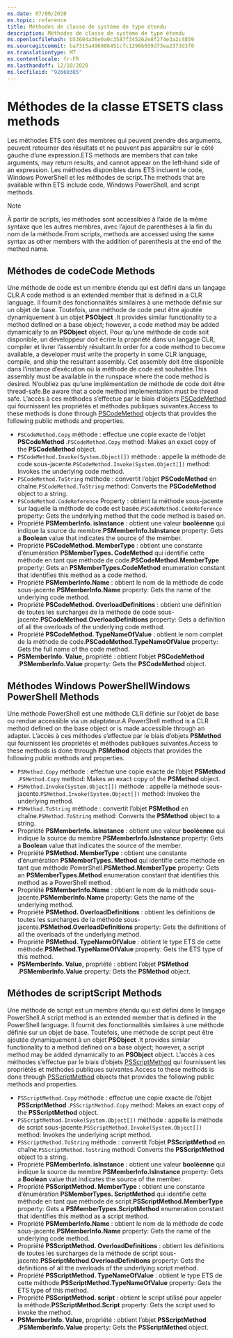 ```yaml
---
ms.date: 07/09/2020
ms.topic: reference
title: Méthodes de classe de système de type étendu
description: Méthodes de classe de système de type étendu
ms.openlocfilehash: b53604a36e0a0c3587f345262e8f274e3a2c4859
ms.sourcegitcommit: ba7315a496986451cfc1296b659d73ea2373d3f0
ms.translationtype: MT
ms.contentlocale: fr-FR
ms.lasthandoff: 12/10/2020
ms.locfileid: "92660385"
---
```

# <a name="ets-class-methods"></a><span data-ttu-id="e126e-103">Méthodes de la classe ETS</span><span class="sxs-lookup"><span data-stu-id="e126e-103">ETS class methods</span></span>

<span data-ttu-id="e126e-104">Les méthodes ETS sont des membres qui peuvent prendre des arguments, peuvent retourner des résultats et ne peuvent pas apparaître sur le côté gauche d’une expression.</span><span class="sxs-lookup"><span data-stu-id="e126e-104">ETS methods are members that can take arguments, may return results, and cannot appear on the left-hand side of an expression.</span></span> <span data-ttu-id="e126e-105">Les méthodes disponibles dans ETS incluent le code, Windows PowerShell et les méthodes de script.</span><span class="sxs-lookup"><span data-stu-id="e126e-105">The methods that are available within ETS include code, Windows PowerShell, and script methods.</span></span>

> [!NOTE]
> <span data-ttu-id="e126e-106">À partir de scripts, les méthodes sont accessibles à l’aide de la même syntaxe que les autres membres, avec l’ajout de parenthèses à la fin du nom de la méthode.</span><span class="sxs-lookup"><span data-stu-id="e126e-106">From scripts, methods are accessed using the same syntax as other members with the addition of parenthesis at the end of the method name.</span></span>

## <a name="code-methods"></a><span data-ttu-id="e126e-107">Méthodes de code</span><span class="sxs-lookup"><span data-stu-id="e126e-107">Code Methods</span></span>

<span data-ttu-id="e126e-108">Une méthode de code est un membre étendu qui est défini dans un langage CLR.</span><span class="sxs-lookup"><span data-stu-id="e126e-108">A code method is an extended member that is defined in a CLR language.</span></span> <span data-ttu-id="e126e-109">Il fournit des fonctionnalités similaires à une méthode définie sur un objet de base. Toutefois, une méthode de code peut être ajoutée dynamiquement à un objet **PSObject** .</span><span class="sxs-lookup"><span data-stu-id="e126e-109">It provides similar functionality to a method defined on a base object; however, a code method may be added dynamically to an **PSObject** object.</span></span> <span data-ttu-id="e126e-110">Pour qu’une méthode de code soit disponible, un développeur doit écrire la propriété dans un langage CLR, compiler et livrer l’assembly résultant.</span><span class="sxs-lookup"><span data-stu-id="e126e-110">In order for a code method to become available, a developer must write the property in some CLR language, compile, and ship the resultant assembly.</span></span> <span data-ttu-id="e126e-111">Cet assembly doit être disponible dans l’instance d’exécution où la méthode de code est souhaitée.</span><span class="sxs-lookup"><span data-stu-id="e126e-111">This assembly must be available in the runspace where the code method is desired.</span></span> <span data-ttu-id="e126e-112">N’oubliez pas qu’une implémentation de méthode de code doit être thread-safe.</span><span class="sxs-lookup"><span data-stu-id="e126e-112">Be aware that a code method implementation must be thread safe.</span></span> <span data-ttu-id="e126e-113">L’accès à ces méthodes s’effectue par le biais d’objets [PSCodeMethod](/dotnet/api/system.management.automation.pscodemethod) qui fournissent les propriétés et méthodes publiques suivantes.</span><span class="sxs-lookup"><span data-stu-id="e126e-113">Access to these methods is done through [PSCodeMethod](/dotnet/api/system.management.automation.pscodemethod) objects that provides the following public methods and properties.</span></span>

- <span data-ttu-id="e126e-114">`PSCodeMethod.Copy` méthode : effectue une copie exacte de l’objet **PSCodeMethod** .</span><span class="sxs-lookup"><span data-stu-id="e126e-114">`PSCodeMethod.Copy` method: Makes an exact copy of the **PSCodeMethod** object.</span></span>
- <span data-ttu-id="e126e-115">`PSCodeMethod.Invoke(System.Object[])` méthode : appelle la méthode de code sous-jacente.</span><span class="sxs-lookup"><span data-stu-id="e126e-115">`PSCodeMethod.Invoke(System.Object[])` method: Invokes the underlying code method.</span></span>
- <span data-ttu-id="e126e-116">`PSCodeMethod.ToString` méthode : convertit l’objet **PSCodeMethod** en chaîne.</span><span class="sxs-lookup"><span data-stu-id="e126e-116">`PSCodeMethod.ToString` method: Converts the **PSCodeMethod** object to a string.</span></span>
- <span data-ttu-id="e126e-117">`PSCodeMethod.CodeReference` Property : obtient la méthode sous-jacente sur laquelle la méthode de code est basée.</span><span class="sxs-lookup"><span data-stu-id="e126e-117">`PSCodeMethod.CodeReference` property: Gets the underlying method that the code method is based on.</span></span>
- <span data-ttu-id="e126e-118">Propriété **PSMemberInfo. isInstance** : obtient une valeur **booléenne** qui indique la source du membre.</span><span class="sxs-lookup"><span data-stu-id="e126e-118">**PSMemberInfo.IsInstance** property: Gets a **Boolean** value that indicates the source of the member.</span></span>
- <span data-ttu-id="e126e-119">Propriété **PSCodeMethod. MemberType** : obtient une constante d’énumération **PSMemberTypes. CodeMethod** qui identifie cette méthode en tant que méthode de code.</span><span class="sxs-lookup"><span data-stu-id="e126e-119">**PSCodeMethod.MemberType** property: Gets an **PSMemberTypes.CodeMethod** enumeration constant that identifies this method as a code method.</span></span>
- <span data-ttu-id="e126e-120">Propriété **PSMemberInfo.Name** : obtient le nom de la méthode de code sous-jacente.</span><span class="sxs-lookup"><span data-stu-id="e126e-120">**PSMemberInfo.Name** property: Gets the name of the underlying code method.</span></span>
- <span data-ttu-id="e126e-121">Propriété **PSCodeMethod. OverloadDefinitions** : obtient une définition de toutes les surcharges de la méthode de code sous-jacente.</span><span class="sxs-lookup"><span data-stu-id="e126e-121">**PSCodeMethod.OverloadDefinitions** property: Gets a definition of all the overloads of the underlying code method.</span></span>
- <span data-ttu-id="e126e-122">Propriété **PSCodeMethod. TypeNameOfValue** : obtient le nom complet de la méthode de code.</span><span class="sxs-lookup"><span data-stu-id="e126e-122">**PSCodeMethod.TypeNameOfValue** property: Gets the full name of the code method.</span></span>
- <span data-ttu-id="e126e-123">**PSMemberInfo. Value,** propriété : obtient l’objet **PSCodeMethod** .</span><span class="sxs-lookup"><span data-stu-id="e126e-123">**PSMemberInfo.Value** property: Gets the **PSCodeMethod** object.</span></span>

## <a name="windows-powershell-methods"></a><span data-ttu-id="e126e-124">Méthodes Windows PowerShell</span><span class="sxs-lookup"><span data-stu-id="e126e-124">Windows PowerShell Methods</span></span>

<span data-ttu-id="e126e-125">Une méthode PowerShell est une méthode CLR définie sur l’objet de base ou rendue accessible via un adaptateur.</span><span class="sxs-lookup"><span data-stu-id="e126e-125">A PowerShell method is a CLR method defined on the base object or is made accessible through an adapter.</span></span> <span data-ttu-id="e126e-126">L’accès à ces méthodes s’effectue par le biais d’objets **PSMethod** qui fournissent les propriétés et méthodes publiques suivantes.</span><span class="sxs-lookup"><span data-stu-id="e126e-126">Access to these methods is done through **PSMethod** objects that provides the following public methods and properties.</span></span>

- <span data-ttu-id="e126e-127">`PSMethod.Copy` méthode : effectue une copie exacte de l’objet **PSMethod** .</span><span class="sxs-lookup"><span data-stu-id="e126e-127">`PSMethod.Copy` method: Makes an exact copy of the **PSMethod** object.</span></span>
- <span data-ttu-id="e126e-128">`PSMethod.Invoke(System.Object[])` méthode : appelle la méthode sous-jacente.</span><span class="sxs-lookup"><span data-stu-id="e126e-128">`PSMethod.Invoke(System.Object[])` method: Invokes the underlying method.</span></span>
- <span data-ttu-id="e126e-129">`PSMethod.ToString` méthode : convertit l’objet **PSMethod** en chaîne.</span><span class="sxs-lookup"><span data-stu-id="e126e-129">`PSMethod.ToString` method: Converts the **PSMethod** object to a string.</span></span>
- <span data-ttu-id="e126e-130">Propriété **PSMemberInfo. isInstance** : obtient une valeur **booléenne** qui indique la source du membre.</span><span class="sxs-lookup"><span data-stu-id="e126e-130">**PSMemberInfo.IsInstance** property: Gets a **Boolean** value that indicates the source of the member.</span></span>
- <span data-ttu-id="e126e-131">Propriété **PSMethod. MemberType** : obtient une constante d’énumération **PSMemberTypes. Method** qui identifie cette méthode en tant que méthode PowerShell.</span><span class="sxs-lookup"><span data-stu-id="e126e-131">**PSMethod.MemberType** property: Gets an **PSMemberTypes.Method** enumeration constant that identifies this method as a PowerShell method.</span></span>
- <span data-ttu-id="e126e-132">Propriété **PSMemberInfo.Name** : obtient le nom de la méthode sous-jacente.</span><span class="sxs-lookup"><span data-stu-id="e126e-132">**PSMemberInfo.Name** property: Gets the name of the underlying method.</span></span>
- <span data-ttu-id="e126e-133">Propriété **PSMethod. OverloadDefinitions** : obtient les définitions de toutes les surcharges de la méthode sous-jacente.</span><span class="sxs-lookup"><span data-stu-id="e126e-133">**PSMethod.OverloadDefinitions** property: Gets the definitions of all the overloads of the underlying method.</span></span>
- <span data-ttu-id="e126e-134">Propriété **PSMethod. TypeNameOfValue** : obtient le type ETS de cette méthode.</span><span class="sxs-lookup"><span data-stu-id="e126e-134">**PSMethod.TypeNameOfValue** property: Gets the ETS type of this method.</span></span>
- <span data-ttu-id="e126e-135">**PSMemberInfo. Value,** propriété : obtient l’objet **PSMethod** .</span><span class="sxs-lookup"><span data-stu-id="e126e-135">**PSMemberInfo.Value** property: Gets the **PSMethod** object.</span></span>

## <a name="script-methods"></a><span data-ttu-id="e126e-136">Méthodes de script</span><span class="sxs-lookup"><span data-stu-id="e126e-136">Script Methods</span></span>

<span data-ttu-id="e126e-137">Une méthode de script est un membre étendu qui est défini dans le langage PowerShell.</span><span class="sxs-lookup"><span data-stu-id="e126e-137">A script method is an extended member that is defined in the PowerShell language.</span></span> <span data-ttu-id="e126e-138">Il fournit des fonctionnalités similaires à une méthode définie sur un objet de base. Toutefois, une méthode de script peut être ajoutée dynamiquement à un objet **PSObject** .</span><span class="sxs-lookup"><span data-stu-id="e126e-138">It provides similar functionality to a method defined on a base object; however, a script method may be added dynamically to an **PSObject** object.</span></span> <span data-ttu-id="e126e-139">L’accès à ces méthodes s’effectue par le biais d’objets [PSScriptMethod](/dotnet/api/system.management.automation.psscriptmethod) qui fournissent les propriétés et méthodes publiques suivantes.</span><span class="sxs-lookup"><span data-stu-id="e126e-139">Access to these methods is done through [PSScriptMethod](/dotnet/api/system.management.automation.psscriptmethod) objects that provides the following public methods and properties.</span></span>

- <span data-ttu-id="e126e-140">`PSScriptMethod.Copy` méthode : effectue une copie exacte de l’objet **PSScriptMethod** .</span><span class="sxs-lookup"><span data-stu-id="e126e-140">`PSScriptMethod.Copy` method: Makes an exact copy of the **PSScriptMethod** object.</span></span>
- <span data-ttu-id="e126e-141">`PSScriptMethod.Invoke(System.Object[])` méthode : appelle la méthode de script sous-jacente.</span><span class="sxs-lookup"><span data-stu-id="e126e-141">`PSScriptMethod.Invoke(System.Object[])` method: Invokes the underlying script method.</span></span>
- <span data-ttu-id="e126e-142">`PSScriptMethod.ToString` méthode : convertit l’objet **PSScriptMethod** en chaîne.</span><span class="sxs-lookup"><span data-stu-id="e126e-142">`PSScriptMethod.ToString` method: Converts the **PSScriptMethod** object to a string.</span></span>
- <span data-ttu-id="e126e-143">Propriété **PSMemberInfo. isInstance** : obtient une valeur **booléenne** qui indique la source du membre.</span><span class="sxs-lookup"><span data-stu-id="e126e-143">**PSMemberInfo.IsInstance** property: Gets a **Boolean** value that indicates the source of the member.</span></span>
- <span data-ttu-id="e126e-144">Propriété **PSScriptMethod. MemberType** : obtient une constante d’énumération **PSMemberTypes. ScriptMethod** qui identifie cette méthode en tant que méthode de script.</span><span class="sxs-lookup"><span data-stu-id="e126e-144">**PSScriptMethod.MemberType** property: Gets a **PSMemberTypes.ScriptMethod** enumeration constant that identifies this method as a script method.</span></span>
- <span data-ttu-id="e126e-145">Propriété **PSMemberInfo.Name** : obtient le nom de la méthode de code sous-jacente.</span><span class="sxs-lookup"><span data-stu-id="e126e-145">**PSMemberInfo.Name** property: Gets the name of the underlying code method.</span></span>
- <span data-ttu-id="e126e-146">Propriété **PSScriptMethod. OverloadDefinitions** : obtient les définitions de toutes les surcharges de la méthode de script sous-jacente.</span><span class="sxs-lookup"><span data-stu-id="e126e-146">**PSScriptMethod.OverloadDefinitions** property: Gets the definitions of all the overloads of the underlying script method.</span></span>
- <span data-ttu-id="e126e-147">Propriété **PSScriptMethod. TypeNameOfValue** : obtient le type ETS de cette méthode.</span><span class="sxs-lookup"><span data-stu-id="e126e-147">**PSScriptMethod.TypeNameOfValue** property: Gets the ETS type of this method.</span></span>
- <span data-ttu-id="e126e-148">Propriété **PSScriptMethod. script** : obtient le script utilisé pour appeler la méthode.</span><span class="sxs-lookup"><span data-stu-id="e126e-148">**PSScriptMethod.Script** property: Gets the script used to invoke the method.</span></span>
- <span data-ttu-id="e126e-149">**PSMemberInfo. Value,** propriété : obtient l’objet **PSScriptMethod** .</span><span class="sxs-lookup"><span data-stu-id="e126e-149">**PSMemberInfo.Value** property: Gets the **PSScriptMethod** object.</span></span>
